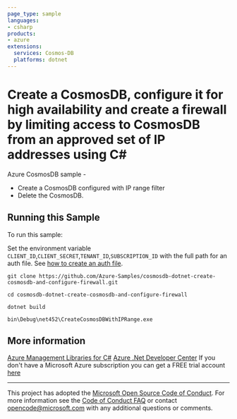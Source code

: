 ```yaml
---
page_type: sample
languages:
- csharp
products:
- azure
extensions:
  services: Cosmos-DB
  platforms: dotnet
---
```


# Create a CosmosDB, configure it for high availability and create a firewall by limiting access to CosmosDB from an approved set of IP addresses using C# #

 Azure CosmosDB sample -
  - Create a CosmosDB configured with IP range filter
  - Delete the CosmosDB.


## Running this Sample ##

To run this sample:

Set the environment variable `CLIENT_ID`,`CLIENT_SECRET`,`TENANT_ID`,`SUBSCRIPTION_ID` with the full path for an auth file. See [how to create an auth file](https://github.com/Azure/azure-libraries-for-net/blob/master/AUTH.md).

    git clone https://github.com/Azure-Samples/cosmosdb-dotnet-create-cosmosdb-and-configure-firewall.git

    cd cosmosdb-dotnet-create-cosmosdb-and-configure-firewall

    dotnet build

    bin\Debug\net452\CreateCosmosDBWithIPRange.exe

## More information ##

[Azure Management Libraries for C#](https://github.com/Azure/azure-sdk-for-net)
[Azure .Net Developer Center](https://azure.microsoft.com/en-us/develop/net/)
If you don't have a Microsoft Azure subscription you can get a FREE trial account [here](http://go.microsoft.com/fwlink/?LinkId=330212)

---

This project has adopted the [Microsoft Open Source Code of Conduct](https://opensource.microsoft.com/codeofconduct/). For more information see the [Code of Conduct FAQ](https://opensource.microsoft.com/codeofconduct/faq/) or contact [opencode@microsoft.com](mailto:opencode@microsoft.com) with any additional questions or comments.